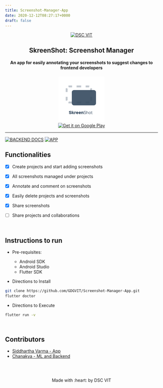 ```yaml
---
title: Screenshot-Manager-App
date: 2020-12-12T08:27:17+0000
draft: false
---
```

<div align="center">
	<a href="https://dscvit.com">
		<img src="https://user-images.githubusercontent.com/30529572/92081025-fabe6f00-edb1-11ea-9169-4a8a61a5dd45.png" alt="DSC VIT"/>
	</a>
	<h2 align="center">SkreenShot: Screenshot Manager</h2>
	<h4 align="center">An app for easily annotating your screenshots to suggest changes to frontend developers<h4>
</div>

<div align="center">
	<img src = "https://raw.githubusercontent.com/BRO3886/Screenshot-Manager-App/master/screenshots/icon.png" height=150>
	<br>
	<a href='https://play.google.com/store/apps/details?id=com.dscvit.screenshot_manager&pcampaignid=pcampaignidMKT-Other-global-all-co-prtnr-py-PartBadge-Mar2515-1'><img alt='Get it on Google Play' src='https://play.google.com/intl/en_us/badges/static/images/badges/en_badge_web_generic.png' height="48"/></a>
</div>

---
[![BACKEND DOCS](https://img.shields.io/badge/Documentation-see%20docs-green?style=flat-square&logo=appveyor)](https://documenter.getpostman.com/view/8264045/SzS8u5y4?version=latest) 
  [![APP](https://img.shields.io/badge/User%20Interface-Link%20to%20UI-orange?style=flat-square&logo=appveyor)](https://play.google.com/store/apps/details?id=com.dscvit.screenshot_manager)


## Functionalities
- [x]  Create projects and start adding screenshots
- [x]  All screenshots managed under projects
- [x]  Annotate and comment on screenshots
- [x]  Easily delete projects and screenshots
- [x]  Share screenshots
- [ ]  Share projects and collaborations


<br>


## Instructions to run

* Pre-requisites:
	- Android SDK
	- Android Studio
	- Flutter SDK

* Directions to Install
```bash
git clone https://github.com/GDGVIT/Screenshot-Manager-App.git
flutter doctor
```

* Directions to Execute 

```bash
flutter run -v
```

<br>

## Contributors

* [Siddhartha Varma - App](https://github.com/BRO3886)
* [Chanakya - ML and Backend](https://github.com/chanakya1310)



<br>
<br>

<p align="center">
	Made with :heart: by DSC VIT
</p>

